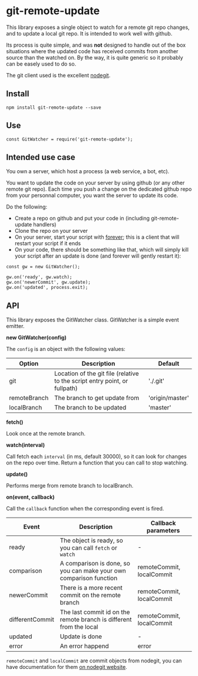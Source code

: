 # git-remote-update

This library exposes a single object to watch for a remote git repo changes, and to update a local git repo. It is intended to work well with github.

Its process is quite simple, and was **not** designed to handle out of the box situations where the updated code has received commits from another source than the watched on. By the way, it is quite generic so it probably can be easely used to do so.

The git client used is the excellent [nodegit](http://www.nodegit.org/).

## Install

`npm install git-remote-update --save`

## Use

`const GitWatcher = require('git-remote-update');`

## Intended use case

You own a server, which host a process (a web service, a bot, etc).

You want to update the code on your server by using github (or any other remote git repo). Each time you push a change on the dedicated github repo from your personnal computer, you want the server to update its code.

Do the following:
- Create a repo on github and put your code in (including git-remote-update handlers)
- Clone the repo on your server
- On your server, start your script with [forever](https://github.com/foreverjs/forever); this is a client that will restart your script if it ends
- On your code, there should be something like that, which will simply kill your script after an update is done (and forever will gently restart it):

```
const gw = new GitWatcher();

gw.on('ready', gw.watch);
gw.on('newerCommit', gw.update);
gw.on('updated', process.exit);
```

## API
This library exposes the GitWatcher class. GitWatcher is a simple event emitter.

**new GitWatcher(config)**

The `config` is an object with the following values:

Option       | Description                                                                | Default
------------ | -------------------------------------------------------------------------  | ---------------
git          | Location of the git file (relative to the script entry point, or fullpath) | './.git'
remoteBranch | The branch to get update from                                              | 'origin/master'
localBranch  | The branch to be updated                                                   | 'master'

**fetch()**

Look once at the remote branch.

**watch(interval)**

Call fetch each `interval` (in ms, default 30000), so it can look for changes on the repo over time. Return a function that you can call to stop watching.

**update()**

Performs merge from remote branch to localBranch.

**on(event, callback)**

Call the `callback` function when the corresponding event is fired.

Event           | Description                                                                | Callback parameters
--------------- | -------------------------------------------------------------------------  | -------------------------
ready           | The object is ready, so you can call `fetch` or `watch`                    | -
comparison      | A comparison is done, so you can make your own comparison function         | remoteCommit, localCommit
newerCommit     | There is a more recent commit on the remote branch                         | remoteCommit, localCommit
differentCommit | The last commit id on the remote branch is different from the local        | remoteCommit, localCommit
updated         | Update is done                                                             | -
error           | An error happend                                                           | error

`remoteCommit` and `localCommit` are commit objects from nodegit, you can have documentation for them [on nodegit website](http://www.nodegit.org/api/commit/).
